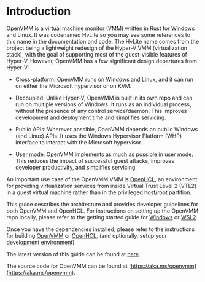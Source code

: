 # Introduction

OpenVMM is a virtual machine monitor (VMM) written in Rust for Windows and Linux.
It was codenamed HvLite so you may see some references to this name in the
documentation and code. The HvLite name comes from the project being a
lightweight redesign of the Hyper-V VMM (virtualization stack), with the goal of
supporting most of the guest-visible features of Hyper-V. However, OpenVMM has a
few significant design departures from Hyper-V:

* Cross-platform: OpenVMM runs on Windows and Linux, and it can run on either the
  Microsoft hypervisor or on KVM.

* Decoupled: Unlike Hyper-V, OpenVMM is built in its own repo and can run on
  multiple versions of Windows. It runs as an individual process, without the
  presence of any control service/daemon. This improves development and
  deployment time and simplifies servicing.

* Public APIs: Wherever possible, OpenVMM depends on public Windows (and Linux)
  APIs. It uses the Windows Hypervisor Platform (WHP) interface to interact with
  the Microsoft hypervisor.

* User mode: OpenVMM implements as much as possible in user mode. This reduces
  the impact of successful guest attacks, improves developer productivity, and
  simplifies servicing.

An important use case of the OpenVMM VMM is
[OpenHCL](./user_guide/openhcl/index.md), an environment for providing
virtualization services from inside Virtual Trust Level 2 (VTL2) in a guest
virtual machine rather than in the privileged host/root partition.

This guide describes the architecture and provides developer guidelines for both
OpenVMM and OpenHCL. For instructions on setting up the OpenVMM repo locally,
please refer to the getting started guide for
[Windows](./user_guide/getting_started/windows.md) or
[WSL2](./user_guide/getting_started/linux.md).

Once you have the dependencies installed, please refer to the instructions for
building [OpenVMM](./user_guide/openvmm/build.md) or
[OpenHCL](./user_guide/openhcl/build.md), (and optionally, setup
your [development environment](./dev_guide/suggested_dev_env.md))

The latest version of this guide can be found at [here](https://aka.ms/openvmmguide).

The source code for OpenVMM can be found at [https://aka.ms/openvmm](https://aka.ms/openvmm).
